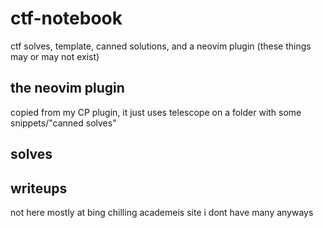 # ctf-notebook
ctf solves, template, canned solutions, and a neovim plugin (these things may or may not exist)

## the neovim plugin

copied from my CP plugin, it just uses telescope on a folder with some snippets/"canned solves"

## solves 

## writeups

not here mostly at bing chilling academeis site
i dont have many anyways
